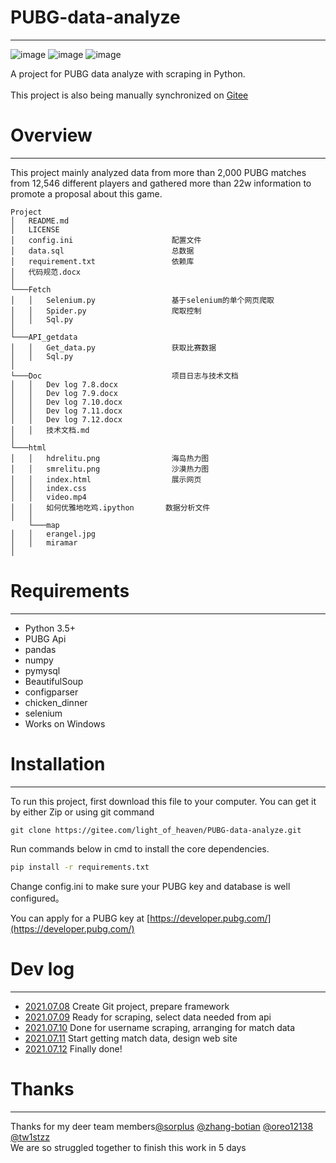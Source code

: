 # PUBG-data-analyze
***
![image](https://img.shields.io/github/checks-status/w3903771/PUBG-data-analyze/main)
![image](https://img.shields.io/github/repo-size/w3903771/PUBG-data-analyze?label=size)
![image](https://img.shields.io/badge/License-Apache--2.0-green)

A project for PUBG data analyze with scraping in Python.</br></br>
This project is also being manually synchronized on [Gitee](https://gitee.com/light_of_heaven/PUBG-data-analyze)
# Overview
***
This project mainly analyzed data from more than 2,000 PUBG matches from 12,546 different players and gathered more than 22w information to promote a proposal about this game.

```
Project
│   README.md
│   LICENSE
│   config.ini                      配置文件
│   data.sql                        总数据
│   requirement.txt                 依赖库
│   代码规范.docx 
│   
└───Fetch
│   │   Selenium.py                 基于selenium的单个网页爬取
│   │   Spider.py                   爬取控制
│   │   Sql.py           
│      
└───API_getdata
│   │   Get_data.py                 获取比赛数据
│   │   Sql.py              
│  
└───Doc                             项目日志与技术文档
│   │   Dev log 7.8.docx
│   │   Dev log 7.9.docx
│   │   Dev log 7.10.docx
│   │   Dev log 7.11.docx
│   │   Dev log 7.12.docx
│   │   技术文档.md
│  
└───html
│   │   hdrelitu.png                海岛热力图
│   │   smrelitu.png                沙漠热力图
│   │   index.html                  展示网页
│   │   index.css
│   │   video.mp4
│   │   如何优雅地吃鸡.ipython       数据分析文件
│   │ 
    └───map
│   │   erangel.jpg
│   │   miramar
│   
```

# Requirements
***
* Python 3.5+
* PUBG Api  
* pandas
* numpy
* pymysql
* BeautifulSoup
* configparser
* chicken_dinner 
* selenium
* Works on Windows  

# Installation
***
To run this project, first download this file to your computer. You can get it by either Zip or using git command
```
git clone https://gitee.com/light_of_heaven/PUBG-data-analyze.git
```
Run commands below in cmd  to install the core dependencies.
```bash
pip install -r requirements.txt
```
Change config.ini to make sure your PUBG key and database is well configured。</br>

You can apply for a PUBG key at [https://developer.pubg.com/](https://developer.pubg.com/)


# Dev log
***
* [2021.07.08](https://gitee.com/light_of_heaven/PUBG-data-analyze/blob/main/Doc/Dev%20log%207.8.docx) Create Git project, prepare framework
* [2021.07.09](https://gitee.com/light_of_heaven/PUBG-data-analyze/blob/main/Doc/Dev%20log%207.9.docx) Ready for scraping, select data needed from api
* [2021.07.10](https://gitee.com/light_of_heaven/PUBG-data-analyze/blob/main/Doc/Dev%20log%207.10.docx) Done for username scraping, arranging for match data
* [2021.07.11](https://gitee.com/light_of_heaven/PUBG-data-analyze/blob/main/Doc/Dev%20log%207.11.docx) Start getting match data, design web site
* [2021.07.12](https://gitee.com/light_of_heaven/PUBG-data-analyze/blob/main/Doc/Dev%20log%207.12.docx) Finally done!


# Thanks
***
Thanks for my deer team members[@sorplus](https://gitee.com/sorplus)
[@zhang-botian](https://gitee.com/zhang-botian)
[@oreo12138](https://gitee.com/oreo12138)
[@tw1stzz](https://gitee.com/tw1stzz)
</br>We are so struggled together to finish  this work in 5 days 
